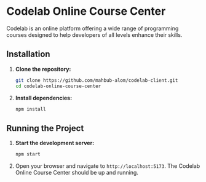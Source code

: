 # Codelab Online Course Center

Codelab is an online platform offering a wide range of programming courses designed to help developers of all levels enhance their skills. 


## Installation

1. **Clone the repository:**
    ```bash
    git clone https://github.com/mahbub-alom/codelab-client.git
    cd codelab-online-course-center
    ```

2. **Install dependencies:**
    ```bash
    npm install
    ```

## Running the Project

1. **Start the development server:**
    ```bash
    npm start
    ```

2. Open your browser and navigate to `http://localhost:5173`. The Codelab Online Course Center should be up and running.